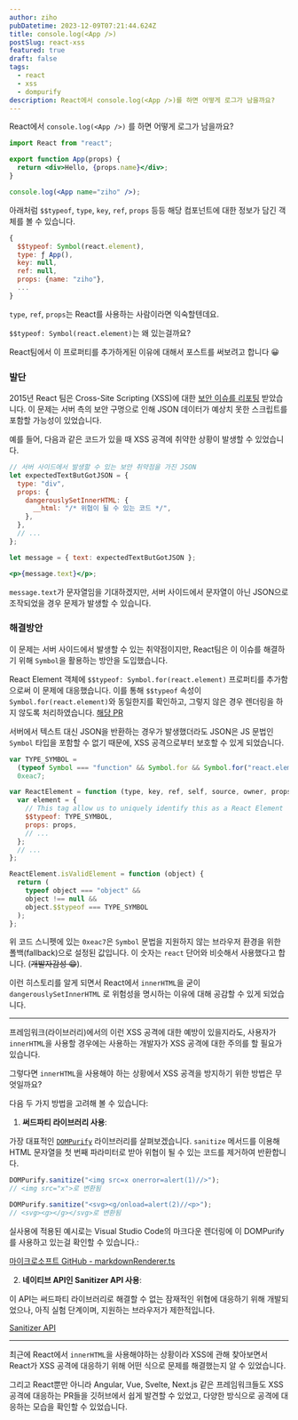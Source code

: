 ```yaml
---
author: ziho
pubDatetime: 2023-12-09T07:21:44.624Z
title: console.log(<App />)
postSlug: react-xss
featured: true
draft: false
tags:
  - react
  - xss
  - dompurify
description: React에서 console.log(<App />)를 하면 어떻게 로그가 남을까요?
---
```


React에서 `console.log(<App />)` 를 하면 어떻게 로그가 남을까요?

```jsx
import React from "react";

export function App(props) {
  return <div>Hello, {props.name}</div>;
}

console.log(<App name="ziho" />);
```

아래처럼 `$$typeof`, `type`, `key`, `ref`, `props` 등등 해당 컴포넌트에 대한 정보가 담긴 객체를 볼 수 있습니다.

```js {2}
{
  $$typeof: Symbol(react.element),
  type: ƒ App(),
  key: null,
  ref: null,
  props: {name: "ziho"},
  ...
}
```

`type`, `ref`, `props`는 React를 사용하는 사람이라면 익숙할텐데요.

`$$typeof: Symbol(react.element)`는 왜 있는걸까요?

React팀에서 이 프로퍼티를 추가하게된 이유에 대해서 포스트를 써보려고 합니다 😀

### 발단

2015년 React 팀은 Cross-Site Scripting (XSS)에 대한 [보안 이슈를 리포팅](http://danlec.com/blog/xss-via-a-spoofed-react-element) 받았습니다.
이 문제는 서버 측의 보안 구멍으로 인해 JSON 데이터가 예상치 못한 스크립트를 포함할 가능성이 있었습니다.

예를 들어, 다음과 같은 코드가 있을 때 XSS 공격에 취약한 상황이 발생할 수 있었습니다.

```jsx
// 서버 사이드에서 발생할 수 있는 보안 취약점을 가진 JSON
let expectedTextButGotJSON = {
  type: "div",
  props: {
    dangerouslySetInnerHTML: {
      __html: "/* 위협이 될 수 있는 코드 */",
    },
  },
  // ...
};

let message = { text: expectedTextButGotJSON };

<p>{message.text}</p>;
```

`message.text`가 문자열임을 기대하겠지만, 서버 사이드에서 문자열이 아닌 JSON으로 조작되었을 경우 문제가 발생할 수 있습니다.

### 해결방안

이 문제는 서버 사이드에서 발생할 수 있는 취약점이지만, React팀은 이 이슈를 해결하기 위해 `Symbol`을 활용하는 방안을 도입했습니다.

React Element 객체에 `$$typeof: Symbol.for(react.element)` 프로퍼티를 추가함으로써 이 문제에 대응했습니다.
이를 통해 `$$typeof` 속성이 `Symbol.for(react.element)`와 동일한지를 확인하고, 그렇지 않은 경우 렌더링을 하지 않도록 처리하였습니다.
[해당 PR](https://github.com/facebook/react/pull/4832)

서버에서 텍스트 대신 JSON을 반환하는 경우가 발생했더라도 JSON은 JS 문법인 `Symbol` 타입을 포함할 수 없기 때문에, XSS 공격으로부터 보호할 수 있게 되었습니다.

```js /Symbol.for("react.element")/ /0xeac7/
var TYPE_SYMBOL =
  (typeof Symbol === "function" && Symbol.for && Symbol.for("react.element")) ||
  0xeac7;

var ReactElement = function (type, key, ref, self, source, owner, props) {
  var element = {
    // This tag allow us to uniquely identify this as a React Element
    $$typeof: TYPE_SYMBOL,
    props: props,
    // ...
  };
  // ...
};

ReactElement.isValidElement = function (object) {
  return (
    typeof object === "object" &&
    object !== null &&
    object.$$typeof === TYPE_SYMBOL
  );
};
```

위 코드 스니펫에 있는 `0xeac7`은 `Symbol` 문법을 지원하지 않는 브라우저 환경을 위한 폴백(fallback)으로 설정된 값입니다.
이 숫자는 `react` 단어와 비슷해서 사용했다고 합니다. (~~개발자감성 😁~~).

이런 히스토리를 알게 되면서 React에서 `innerHTML`을 굳이 `dangerouslySetInnerHTML` 로 위험성을 명시하는 이유에 대해 공감할 수 있게 되었습니다.

---

프레임워크(라이브러리)에서의 이런 XSS 공격에 대한 예방이 있을지라도, 사용자가 `innerHTML`을 사용할 경우에는 사용하는 개발자가 XSS 공격에 대한 주의를 할 필요가 있습니다.

그렇다면 `innerHTML`을 사용해야 하는 상황에서 XSS 공격을 방지하기 위한 방법은 무엇일까요?

다음 두 가지 방법을 고려해 볼 수 있습니다:

1. **써드파티 라이브러리 사용**:

가장 대표적인 [`DOMPurify`](https://github.com/cure53/DOMPurify) 라이브러리를 살펴보겠습니다. `sanitize` 메서드를 이용해 HTML 문자열을 첫 번째 파라미터로 받아 위협이 될 수 있는 코드를 제거하여 반환합니다.

```js
DOMPurify.sanitize("<img src=x onerror=alert(1)//>");
// <img src="x">로 변환됨

DOMPurify.sanitize("<svg><g/onload=alert(2)//<p>");
// <svg><g></g></svg>로 변환됨
```

실사용에 적용된 예시로는 Visual Studio Code의 마크다운 렌더링에 이 DOMPurify를 사용하고 있는걸 확인할 수 있습니다.:

[마이크로소프트 GitHub - markdownRenderer.ts](https://github.com/microsoft/vscode/blob/4b9608ccceba9fee3d5ceb5f76e0b728d7a05068/src/vs/base/browser/markdownRenderer.ts#L5)

2. **네이티브 API인 Sanitizer API 사용**:

이 API는 써드파티 라이브러리로 해결할 수 없는 잠재적인 위협에 대응하기 위해 개발되었으나, 아직 실험 단계이며, 지원하는 브라우저가 제한적입니다.

[Sanitizer API](https://wicg.github.io/sanitizer-api/)

---

최근에 React에서 `innerHTML`을 사용해야하는 상황이라 XSS에 관해 찾아보면서 React가 XSS 공격에 대응하기 위해 어떤 식으로 문제를 해결했는지 알 수 있었습니다.

그리고 React뿐만 아니라 Angular, Vue, Svelte, Next.js 같은 프레임워크들도 XSS 공격에 대응하는 PR들을 깃허브에서 쉽게 발견할 수 있었고, 다양한 방식으로 공격에 대응하는 모습을 확인할 수 있었습니다.
